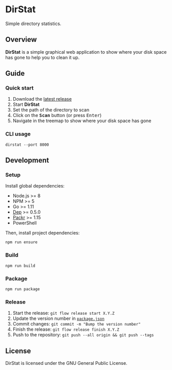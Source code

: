 # DirStat

Simple directory statistics.

## Overview

**DirStat** is a simple graphical web application to show
where your disk space has gone to help you to clean it up.

## Guide

### Quick start

1. Download the [latest release](https://github.com/GaelGirodon/dir-stat/releases)
2. Start **DirStat**
3. Set the path of the directory to scan
4. Click on the <kbd>**Scan**</kbd> button (or press <kbd>Enter</kbd>)
5. Navigate in the treemap to show where your disk space has gone

### CLI usage

```shell
dirstat --port 8000
```

## Development

### Setup

Install global dependencies:

- Node.js >= 8
- NPM >= 5
- Go >= 1.11
- [Dep](https://github.com/golang/dep) >= 0.5.0
- [Packr](https://github.com/gobuffalo/packr) >= 1.15
- PowerShell

Then, install project dependencies:

```shell
npm run ensure
```

### Build

```shell
npm run build
```

### Package

```shell
npm run package
```

### Release

1. Start the release: `git flow release start X.Y.Z`
2. Update the version number in [`package.json`](package.json)
3. Commit changes: `git commit -m "Bump the version number"`
4. Finish the release: `git flow release finish X.Y.Z`
5. Push to the repository: `git push --all origin && git push --tags`

## License

DirStat is licensed under the GNU General Public License.
